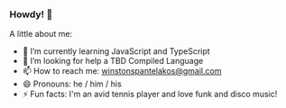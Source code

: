### Howdy! 🤠
A little about me:
- 🌱 I’m currently learning JavaScript and TypeScript
- 🤔 I’m looking for help a TBD Compiled Language
- 📫 How to reach me: winstonspantelakos@gmail.com 
- 😄 Pronouns: he / him / his
- ⚡ Fun facts: I'm an avid tennis player and love funk and disco music!
<!--
**winstonthep/winstonthep** is a ✨ _special_ ✨ repository because its `README.md` (this file) appears on your GitHub profile.

Here are some ideas to get you started:


-->
